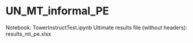 # UN_MT_informal_PE

Notebook: TowerInstructTest.ipynb
Ultimate results file (without headers): results_mt_pe.xlsx
